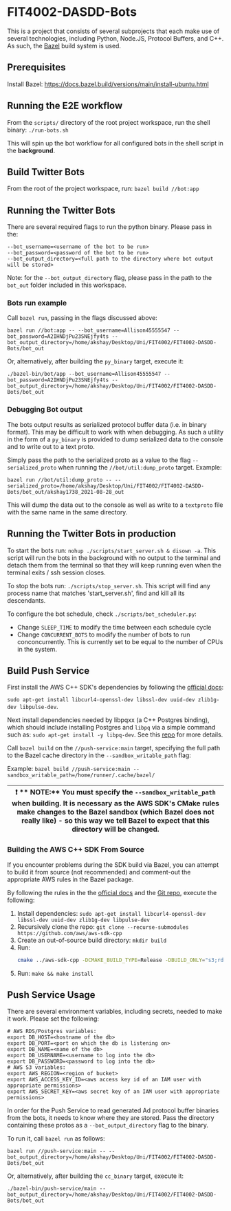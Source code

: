 # FIT4002-DASDD-Bots

This is a project that consists of several subprojects that each make use of several technologies, including Python,
Node.JS, Protocol Buffers, and C++. As such, the [Bazel](https://bazel.build/) build system is used.

## Prerequisites

Install Bazel: https://docs.bazel.build/versions/main/install-ubuntu.html

## Running the E2E workflow

From the `scripts/` directory of the root project workspace, run the shell binary:
`./run-bots.sh`

This will spin up the bot workflow for all configured bots in the shell script in the **background**.

## Build Twitter Bots

From the root of the project workspace, run: `bazel build //bot:app`

## Running the Twitter Bots

There are several required flags to run the python binary. Please pass in the:

```shell
--bot_username=<username of the bot to be run>
--bot_password=<password of the bot to be run>
--bot_output_directory=<full path to the directory where bot output will be stored>
```

Note: for the `--bot_output_directory` flag, please pass in the path to the `bot_out` folder included in this workspace.

### Bots run example

Call `bazel run`, passing in the flags discussed above:

```shell
bazel run //bot:app -- --bot_username=Allison45555547 --bot_password=A2IHNDjPu23SNEjfy4ts --bot_output_directory=/home/akshay/Desktop/Uni/FIT4002/FIT4002-DASDD-Bots/bot_out
```

Or, alternatively, after building the `py_binary` target, execute it:

```shell
./bazel-bin/bot/app --bot_username=Allison45555547 --bot_password=A2IHNDjPu23SNEjfy4ts --bot_output_directory=/home/akshay/Desktop/Uni/FIT4002/FIT4002-DASDD-Bots/bot_out
```

### Debugging Bot output

The bots output results as serialized protocol buffer data (i.e. in binary format). This may be difficult to work with
when debugging. As such a utility in the form of a `py_binary` is provided to dump serialized data to the console and to
write out to a text proto.

Simply pass the path to the serialized proto as a value to the flag `--serialized_proto` when running
the `//bot/util:dump_proto` target. Example:

```shell
bazel run //bot/util:dump_proto -- --serialized_proto=/home/akshay/Desktop/Uni/FIT4002/FIT4002-DASDD-Bots/bot_out/akshay1738_2021-08-28_out
```

This will dump the data out to the console as well as write to a `textproto` file with the same name in the same
directory.

## Running the Twitter Bots in production

To start the bots run: `nohup ./scripts/start_server.sh & disown -a`. This script will run the bots in the background with no output to the terminal and detach them from the terminal so that they will keep running even when the terminal exits / ssh session closes.

To stop the bots run: `./scripts/stop_server.sh`. This script will find any process name that matches 'start_server.sh', find and kill all its descendants.

To configure the bot schedule, check `./scripts/bot_scheduler.py`:

- Change `SLEEP_TIME` to modify the time between each schedule cycle
- Change `CONCURRENT_BOTS` to modify the number of bots to run conconcurrently. This is currently set to be equal to the number of CPUs in the system.

## Build Push Service

First install the AWS C++ SDK's dependencies by following
the [official docs](https://docs.aws.amazon.com/sdk-for-cpp/v1/developer-guide/setup-linux.html):

`sudo apt-get install libcurl4-openssl-dev libssl-dev uuid-dev zlib1g-dev libpulse-dev`.

Next install dependencies needed by libpqxx (a C++ Postgres binding), which should include installing Postgres
and `libpq` via a simple command such as: `sudo apt-get install -y libpq-dev`. See
this [repo](https://github.com/aksh0001/libpqxx-bazel) for more details.

Call `bazel build` on the `//push-service:main` target, specifying the full path to the Bazel cache directory in
the `--sandbox_writable_path` flag:

Example: `bazel build //push-service:main --sandbox_writable_path=/home/runner/.cache/bazel/`

| :exclamation: ** NOTE:** You must specify the `--sandbox_writable_path` when building. It is necessary as the AWS SDK's CMake rules make changes to the Bazel sandbox (which Bazel does not really like) - so this way we tell Bazel to expect that this directory will be changed. |
|-----------------------------------------|

### Building the AWS C++ SDK From Source

If you encounter problems during the SDK build via Bazel, you can attempt to build it from source (not recommended) and
comment-out the appropriate AWS rules in the Bazel package.

By following the rules in the
the [official docs](https://docs.aws.amazon.com/sdk-for-cpp/v1/developer-guide/setup-linux.html) and
the [Git repo](https://github.com/aws/aws-sdk-cpp), execute the following:

1. Install dependencies: `sudo apt-get install libcurl4-openssl-dev libssl-dev uuid-dev zlib1g-dev libpulse-dev`
2. Recursively clone the repo: `git clone --recurse-submodules https://github.com/aws/aws-sdk-cpp`
3. Create an out-of-source build directory: `mkdir build`
4. Run:
   ```bash
   cmake ../aws-sdk-cpp -DCMAKE_BUILD_TYPE=Release -DBUILD_ONLY="s3;rds" -DBUILD_SHARED_LIBS=ON -DENABLE_TESTING=OFF
   ```
5. Run: `make && make install`

## Push Service Usage

There are several environment variables, including secrets, needed to make it work. Please set the following:

```shell
# AWS RDS/Postgres variables:
export DB_HOST=<hostname of the db>
export DB_PORT=<port on which the db is listening on>
export DB_NAME=<name of the db>
export DB_USERNAME=<username to log into the db>
export DB_PASSWORD=<password to log into the db>
# AWS S3 variables:
export AWS_REGION=<region of bucket>
export AWS_ACCESS_KEY_ID=<aws access key id of an IAM user with appropriate permissions> 
export AWS_SECRET_KEY=<aws secret key of an IAM user with appropriate permissions>
```

In order for the Push Service to read generated Ad protocol buffer binaries from the bots, it needs to know where they
are stored. Pass the directory containing these protos as a `--bot_output_directory` flag to the binary.

To run it, call `bazel run` as follows:

```shell
bazel run //push-service:main -- --bot_output_directory=/home/akshay/Desktop/Uni/FIT4002/FIT4002-DASDD-Bots/bot_out
```

Or, alternatively, after building the `cc_binary` target, execute it:

```shell
./bazel-bin/push-service/main --bot_output_directory=/home/akshay/Desktop/Uni/FIT4002/FIT4002-DASDD-Bots/bot_out
```